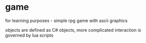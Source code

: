 game
====

for learning purposes - simple rpg game with ascii graphics

objects are defined as C# objects, more complicated interaction is governed by lua scripts
